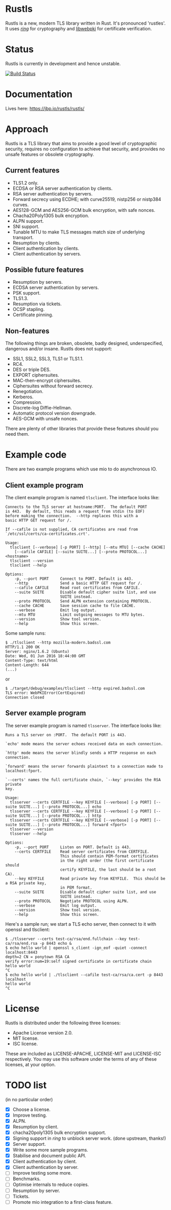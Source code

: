 # Rustls
Rustls is a new, modern TLS library written in Rust.  It's pronounced 'rustles'.
It uses [*ring*](https://github.com/briansmith/ring) for cryptography
and [libwebpki](https://github.com/briansmith/webpki) for certificate
verification.

# Status
Rustls is currently in development and hence unstable.

[![Build Status](https://travis-ci.org/ctz/rustls.svg?branch=master)](https://travis-ci.org/ctz/rustls)

# Documentation
Lives here: https://jbp.io/rustls/rustls/

# Approach
Rustls is a TLS library that aims to provide a good level of cryptographic security,
requires no configuration to achieve that security, and provides no unsafe features or
obsolete cryptography.

## Current features

* TLS1.2 only.
* ECDSA or RSA server authentication by clients.
* RSA server authentication by servers.
* Forward secrecy using ECDHE; with curve25519, nistp256 or nistp384 curves.
* AES128-GCM and AES256-GCM bulk encryption, with safe nonces.
* Chacha20Poly1305 bulk encryption.
* ALPN support.
* SNI support.
* Tunable MTU to make TLS messages match size of underlying transport.
* Resumption by clients.
* Client authentication by clients.
* Client authentication by servers.

## Possible future features

* Resumption by servers.
* ECDSA server authentication by servers.
* PSK support.
* TLS1.3.
* Resumption via tickets.
* OCSP stapling.
* Certificate pinning.

## Non-features

The following things are broken, obsolete, badly designed, underspecified,
dangerous and/or insane. Rustls does not support:

* SSL1, SSL2, SSL3, TLS1 or TLS1.1.
* RC4.
* DES or triple DES.
* EXPORT ciphersuites.
* MAC-then-encrypt ciphersuites.
* Ciphersuites without forward secrecy.
* Renegotiation.
* Kerberos.
* Compression.
* Discrete-log Diffie-Hellman.
* Automatic protocol version downgrade.
* AES-GCM with unsafe nonces.

There are plenty of other libraries that provide these features should you
need them.

# Example code
There are two example programs which use mio to do asynchronous IO.

## Client example program
The client example program is named `tlsclient`.  The interface looks like:

```
Connects to the TLS server at hostname:PORT.  The default PORT
is 443.  By default, this reads a request from stdin (to EOF)
before making the connection.  --http replaces this with a
basic HTTP GET request for /.

If --cafile is not supplied, CA certificates are read from
`/etc/ssl/certs/ca-certificates.crt'.

Usage:
  tlsclient [--verbose] [-p PORT] [--http] [--mtu MTU] [--cache CACHE]
    [--cafile CAFILE] [--suite SUITE...] [--proto PROTOCOL...] <hostname>
  tlsclient --version
  tlsclient --help

Options:
    -p, --port PORT     Connect to PORT. Default is 443.
    --http              Send a basic HTTP GET request for /.
    --cafile CAFILE     Read root certificates from CAFILE.
    --suite SUITE       Disable default cipher suite list, and use
                        SUITE instead.
    --proto PROTOCOL    Send ALPN extension containing PROTOCOL.
    --cache CACHE       Save session cache to file CACHE.
    --verbose           Emit log output.
    --mtu MTU           Limit outgoing messages to MTU bytes.
    --version           Show tool version.
    --help              Show this screen.

```

Some sample runs:

```
$ ./tlsclient --http mozilla-modern.badssl.com
HTTP/1.1 200 OK
Server: nginx/1.6.2 (Ubuntu)
Date: Wed, 01 Jun 2016 18:44:00 GMT
Content-Type: text/html
Content-Length: 644
(...)
```

or

```
$ ./target/debug/examples/tlsclient --http expired.badssl.com
TLS error: WebPKIError(CertExpired)
Connection closed
```

## Server example program
The server example program is named `tlsserver`.  The interface looks like:

```
Runs a TLS server on :PORT.  The default PORT is 443.

`echo' mode means the server echoes received data on each connection.

`http' mode means the server blindly sends a HTTP response on each connection.

`forward' means the server forwards plaintext to a connection made to
localhost:fport.

`--certs' names the full certificate chain, `--key' provides the RSA private
key.

Usage:
  tlsserver --certs CERTFILE --key KEYFILE [--verbose] [-p PORT] [--suite SUITE...] [--proto PROTOCOL...] echo
  tlsserver --certs CERTFILE --key KEYFILE [--verbose] [-p PORT] [--suite SUITE...] [--proto PROTOCOL...] http
  tlsserver --certs CERTFILE --key KEYFILE [--verbose] [-p PORT] [--suite SUITE...] [--proto PROTOCOL...] forward <fport>
  tlsserver --version
  tlsserver --help

Options:
    -p, --port PORT     Listen on PORT. Default is 443.
    --certs CERTFILE    Read server certificates from CERTFILE.
                        This should contain PEM-format certificates
                        in the right order (the first certificate should
                        certify KEYFILE, the last should be a root CA).
    --key KEYFILE       Read private key from KEYFILE.  This should be a RSA private key,
                        in PEM format.
    --suite SUITE       Disable default cipher suite list, and use
                        SUITE instead.
    --proto PROTOCOL    Negotiate PROTOCOL using ALPN.
    --verbose           Emit log output.
    --version           Show tool version.
    --help              Show this screen.
```

Here's a sample run; we start a TLS echo server, then connect to it with
openssl and tlsclient:

```
$ ./tlsserver --certs test-ca/rsa/end.fullchain --key test-ca/rsa/end.rsa -p 8443 echo &
$ echo hello world | openssl s_client -ign_eof -quiet -connect localhost:8443
depth=2 CN = ponytown RSA CA
verify error:num=19:self signed certificate in certificate chain
hello world
^C
$ echo hello world | ./tlsclient --cafile test-ca/rsa/ca.cert -p 8443 localhost
hello world
^C
```

# License

Rustls is distributed under the following three licenses:

- Apache License version 2.0.
- MIT license.
- ISC license.

These are included as LICENSE-APACHE, LICENSE-MIT and LICENSE-ISC
respectively.  You may use this software under the terms of any
of these licenses, at your option.

# TODO list
(in no particular order)

- [x] Choose a license.
- [x] Improve testing.
- [x] ALPN.
- [x] Resumption by client.
- [x] chacha20poly1305 bulk encryption support.
- [x] Signing support in *ring* to unblock server work. (done upstream, thanks!)
- [x] Server support.
- [x] Write some more sample programs.
- [x] Stabilise and document public API.
- [x] Client authentication by client.
- [x] Client authentication by server.
- [ ] Improve testing some more.
- [ ] Benchmarks.
- [ ] Optimise internals to reduce copies.
- [ ] Resumption by server.
- [ ] Tickets.
- [ ] Promote mio integration to a first-class feature.
